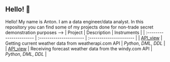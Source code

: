 ## Hello! 👋

Hello! My name is Anton. I am a data engineer/data analyst. In this repository you can find some of my projects done for non-trade secret demonstration purposes
-->
| Project | Description | Instruments |
| :---------------------- | :---------------------- | :---------------------- |
| [API_view](/ozanton/weatherapi) | Getting current weather data from weatherapi.com API | *Python*, *DML*, *DDL* | 
| [API_view](/ozanton/windyapi) | Receiving forecast weather data from the windy.com API | *Python*, *DML*, *DDL* | 
